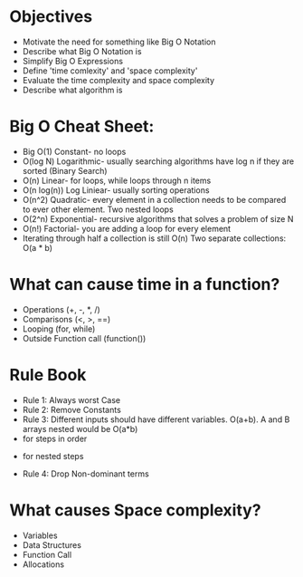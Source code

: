 # Objectives

- Motivate the need for something like Big O Notation
- Describe what Big O Notation is
- Simplify Big O Expressions
- Define 'time comlexity' and 'space complexity'
- Evaluate the time complexity and space complexity
- Describe what algorithm is

# Big O Cheat Sheet:

- Big O(1) Constant- no loops
- O(log N) Logarithmic- usually searching algorithms have log n if they are sorted (Binary Search)
- O(n) Linear- for loops, while loops through n items
- O(n log(n)) Log Liniear- usually sorting operations
- O(n^2) Quadratic- every element in a collection needs to be compared to ever other element. Two nested loops
- O(2^n) Exponential- recursive algorithms that solves a problem of size N
- O(n!) Factorial- you are adding a loop for every element
- Iterating through half a collection is still O(n)
  Two separate collections: O(a \* b)

# What can cause time in a function?

- Operations (+, -, \*, /)
- Comparisons (<, >, ==)
- Looping (for, while)
- Outside Function call (function())

# Rule Book

- Rule 1: Always worst Case
- Rule 2: Remove Constants
- Rule 3: Different inputs should have different variables. O(a+b). A and B arrays nested would be O(a\*b)
- for steps in order

* for nested steps

- Rule 4: Drop Non-dominant terms

# What causes Space complexity?

- Variables
- Data Structures
- Function Call
- Allocations
